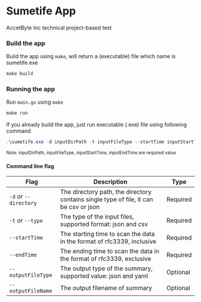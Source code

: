 # Sumetife App
AccetByte Inc technical project-based test

### Build the app
Build the app using `make`, will return a (executable) file which name is sumetife.exe
```powershell
make build
```

### Running the app
Run `main.go` using `make`
```powershell
make run
```

If you already build the app, just run executable (.exe) file using following command
```powershell
.\sumetife.exe -d inputDirPath -t inputFileType --startTime inputStartTime --endTime inputEndTime
```
<small>Note: inputDirPath, inputFileType, inputStartTime, inputEndTime are required value</small>

#### Command line flag
| Flag | Description | Type |
| - | - | - |
| `-d` or `--directory` | The directory path, the directory contains single type of file, it can be csv or json | Required |
| `-t` or `--type` | The type of the input files, supported format: json and csv | Required |
| `--startTime` | The starting time to scan the data in the format of rfc3339, inclusive | Required |
| `--endTime` | The ending time to scan the data in the format of rfc3339, exclusive | Required |
| `--outputFileType` | The output type of the summary, supported value: json and yaml | Optional |
| `--outputFileName` | The output filename of summary | Optional |